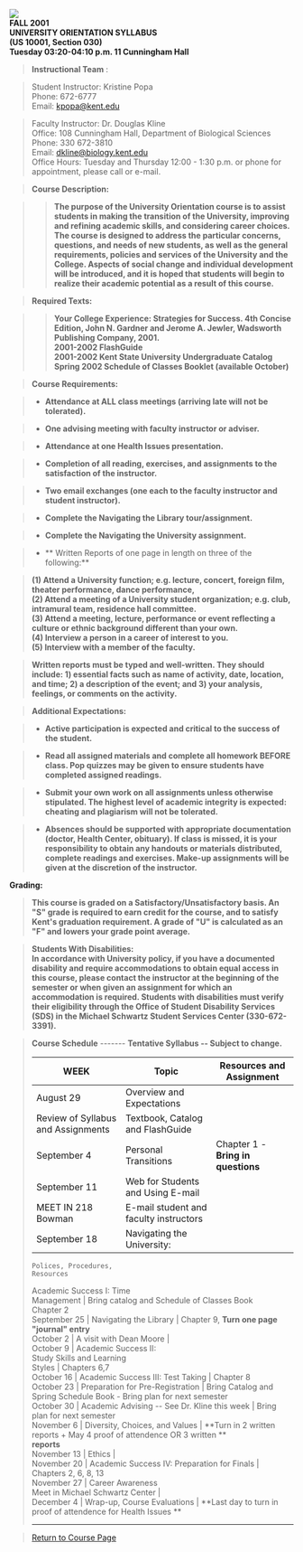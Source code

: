 ![](goldlogo3.jpg)  
**FALL 2001**  
**UNIVERSITY ORIENTATION SYLLABUS**  
**(US 10001, Section 030)**  
**Tuesday 03:20-04:10 p.m.    11 Cunningham Hall**

>  
>

> **Instructional Team** :

>

> Student Instructor: Kristine Popa  
> Phone: 672-6777  
> Email: kpopa@kent.edu  
>  
>

> Faculty Instructor: Dr. Douglas Kline  
> Office: 108 Cunningham Hall, Department of Biological Sciences  
> Phone: 330 672-3810  
> Email: [dkline@biology.kent.edu](mailto:dkline@biology.kent.edu)  
> Office Hours:  Tuesday and Thursday 12:00 - 1:30 p.m. or phone for
appointment, please call or e-mail.  
>  
>

> **Course Description:**

>

>> **The purpose of the University Orientation course is to assist students in
making the transition of the University, improving and refining academic
skills, and considering career choices.   The course is designed to address
the particular concerns, questions, and needs of new students, as well as the
general requirements, policies and services of the University and the College.
Aspects of social change and individual development will be introduced, and it
is hoped that students will begin to realize their academic potential as a
result of this course.**

>

>  
> **Required Texts:**

>

>> **Your College Experience: Strategies for Success.   4th Concise Edition,
John N. Gardner and Jerome A. Jewler, Wadsworth Publishing Company, 2001.**  
> **2001-2002 FlashGuide**  
> **2001-2002 Kent State University Undergraduate Catalog**  
> **Spring 2002 Schedule of Classes Booklet (available October)**

>

>  
> **Course Requirements:**

>

>   * **Attendance at ALL class meetings (arriving late will not be
tolerated).**

>   * **One advising meeting with faculty instructor or adviser.**

>   * **Attendance at one Health Issues presentation.**

>   * **Completion of all reading, exercises, and assignments to the
satisfaction of the instructor.**

>   * **Two email exchanges (one each to the faculty instructor and student
instructor).**

>   * **Complete the Navigating the Library tour/assignment.**

>   * **Complete the Navigating the University assignment.**

>   * **  Written Reports of one page in length on three of the following:**

>

>

>  
> **(1) Attend a University function; e.g. lecture, concert, foreign film,
theater performance, dance performance,**  
> **(2) Attend a meeting of a University student organization; e.g. club,
intramural team, residence hall committee.**  
> **(3) Attend a meeting, lecture, performance or event reflecting a culture
or ethnic background different than your own.**  
> **(4) Interview a person in a career of interest to you.**  
> **(5) Interview with a member of the faculty.**

>

> **Written reports must be typed and well-written.   They should include: 1)
essential facts such as name of activity, date, location, and time; 2) a
description of the event; and 3) your analysis, feelings, or comments on the
activity.**

>

> **Additional Expectations:**

>

>   * **Active participation is expected and critical to the success of the
student.**

>   * **Read all assigned materials and complete all homework BEFORE class.
Pop quizzes may be given to ensure students have completed assigned
readings.**

>   * **Submit your own work on all assignments unless otherwise stipulated.
The highest level of academic integrity is expected: cheating and plagiarism
will not be tolerated.**

>   * **Absences should be supported with appropriate documentation (doctor,
Health Center, obituary).   If class is missed, it is your responsibility to
obtain any handouts or materials distributed, complete readings and exercises.
Make-up assignments will be given at the discretion of the instructor.**

>

**Grading:**  
> **This course is graded on a Satisfactory/Unsatisfactory basis.   An "S"
grade is required to earn credit for the course, and to satisfy Kent's
graduation requirement.  A grade of "U" is calculated as an "F" and lowers
your grade point average.**

>

> **Students With Disabilities:**  
> **In accordance with University policy, if you have a documented disability
and require accommodations to obtain equal access in this course, please
contact the instructor at the beginning of the semester or when given an
assignment for which an accommodation is required.   Students with
disabilities must verify their eligibility through the Office of Student
Disability Services (SDS) in the Michael Schwartz Student Services Center
(330-672-3391).**  
>  
>  
>  
>  
>  
>  
>

> **Course Schedule** \------- **Tentative Syllabus -- Subject to change.**  
>  
>   WEEK  | Topic | Resources and Assignment  
> ---|---|---  
> August 29 | Overview and Expectations  
> Review of Syllabus and Assignments | Textbook, Catalog and FlashGuide  
> September 4 | Personal Transitions | Chapter 1 - **Bring in questions**  
> September 11 | Web for Students and Using E-mail  
> MEET IN 218 Bowman | E-mail student and faculty instructors  
> September 18 | Navigating the University:  
>     Polices, Procedures,  
>     Resources  
> Academic Success I:  Time  
>     Management | Bring catalog and Schedule of Classes Book  
> Chapter 2  
> September 25 | Navigating the Library | Chapter 9,  **Turn one page
"journal" entry**  
> October 2  | A visit with Dean Moore |  
> October 9 | Academic Success II:  
>    Study Skills and Learning  
>     Styles | Chapters 6,7  
>  October 16 | Academic Success III: Test Taking | Chapter 8  
> October 23 | Preparation for Pre-Registration | Bring Catalog and Spring
Schedule Book \- Bring plan for next semester  
> October 30 | Academic Advising --  See Dr. Kline this week | Bring plan for
next semester  
> November 6 | Diversity, Choices, and Values | **Turn in 2 written reports
\+ May 4 proof of attendence OR 3 written **  
> **reports**  
>  November 13 | Ethics |  
>  November 20 | Academic Success IV: Preparation for Finals | Chapters 2, 6,
8, 13  
>  November 27 | Career Awareness  
> Meet in Michael Schwartz Center |  
>  December 4 | Wrap-up, Course Evaluations | **Last day to turn in proof of
attendence for Health Issues  **  
>  
> * * *

>

> [Return to Course Page](http://www.kent.edu/biology/kline/uo.html)

>

>  
>  
>  
>  
>  
>  
>  
>  
>  
>  
>  
>  
>  
>  
>  
>  
>  
>  
>  
>  

  
    
    
    
    
    
    
    
    
    
    
    
    
    
    
    
    
    
    
    
    
    
    
    



